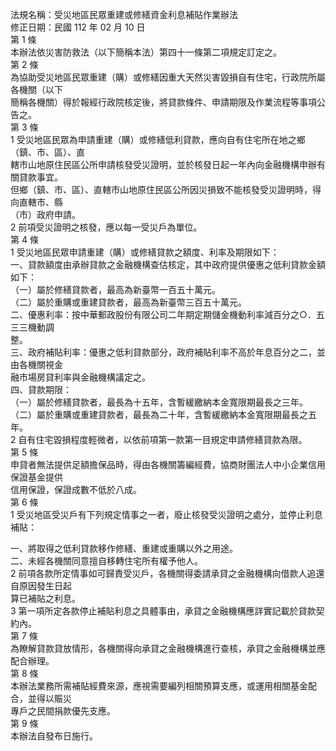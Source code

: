 法規名稱：受災地區民眾重建或修繕資金利息補貼作業辦法  
修正日期：民國 112 年 02 月 10 日  
第 1 條  
本辦法依災害防救法（以下簡稱本法）第四十一條第二項規定訂定之。  
第 2 條  
為協助受災地區民眾重建（購）或修繕因重大天然災害毀損自有住宅，行政院所屬各機關（以下  
簡稱各機關）得於報經行政院核定後，將貸款條件、申請期限及作業流程等事項公告之。  
第 3 條  
1 受災地區民眾為申請重建（購）或修繕低利貸款，應向自有住宅所在地之鄉（鎮、市、區）、直  
轄市山地原住民區公所申請核發受災證明，並於核發日起一年內向金融機構申辦有關貸款事宜。  
但鄉（鎮、市、區）、直轄市山地原住民區公所因災損致不能核發受災證明時，得向直轄市、縣  
（市）政府申請。  
2 前項受災證明之核發，應以每一受災戶為單位。  
第 4 條  
1 受災地區民眾申請重建（購）或修繕貸款之額度、利率及期限如下：  
一、貸款額度由承辦貸款之金融機構查估核定，其中政府提供優惠之低利貸款金額如下：  
（一）屬於修繕貸款者，最高為新臺幣一百五十萬元。  
（二）屬於重購或重建貸款者，最高為新臺幣三百五十萬元。  
二、優惠利率：按中華郵政股份有限公司二年期定期儲金機動利率減百分之○．五三三機動調  
整。  
三、政府補貼利率：優惠之低利貸款部分，政府補貼利率不高於年息百分之二，並由各機關視金  
融市場房貸利率與金融機構議定之。  
四、貸款期限：  
（一）屬於修繕貸款者，最長為十五年，含暫緩繳納本金寬限期最長之三年。  
（二）屬於重購或重建貸款者，最長為二十年，含暫緩繳納本金寬限期最長之五年。  
2 自有住宅毀損程度輕微者，以依前項第一款第一目規定申請修繕貸款為限。  
第 5 條  
申貸者無法提供足額擔保品時，得由各機關籌編經費，協商財團法人中小企業信用保證基金提供  
信用保證，保證成數不低於八成。  
第 6 條  
1 受災地區受災戶有下列規定情事之一者，廢止核發受災證明之處分，並停止利息補貼：  


一、將取得之低利貸款移作修繕、重建或重購以外之用途。  
二、未經各機關同意擅自移轉住宅所有權予他人。  
2 前項各款所定情事如可歸責受災戶，各機關得委請承貸之金融機構向借款人追還自原因發生日起  
算已補貼之利息。  
3 第一項所定各款停止補貼利息之具體事由，承貸之金融機構應詳實記載於貸款契約內。  
第 7 條  
為瞭解貸款貸放情形，各機關得向承貸之金融機構進行查核，承貸之金融機構並應配合辦理。  
第 8 條  
本辦法業務所需補貼經費來源，應視需要編列相關預算支應，或運用相關基金配合，並得以賑災  
專戶之民間捐款優先支應。  
第 9 條  
本辦法自發布日施行。  


